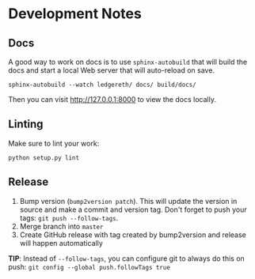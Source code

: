 # Development Notes

## Docs

A good way to work on docs is to use `sphinx-autobuild` that will build the docs and start a local Web server that will auto-reload on save.

    sphinx-autobuild --watch ledgereth/ docs/ build/docs/

Then you can visit http://127.0.0.1:8000 to view the docs locally.

## Linting

Make sure to lint your work:

    python setup.py lint

## Release

1) Bump version (`bump2version patch`).  This will update the version in source and make a commit and version tag.  Don't forget to push your tags: `git push --follow-tags`.
2) Merge branch into `master`
3) Create GitHub release with tag created by bump2version and release will happen automatically

**TIP**: Instead of `--follow-tags`, you can configure git to always do this on push: `git config --global push.followTags true`
